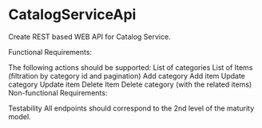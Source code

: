 # CatalogServiceApi
Create REST based WEB API for Catalog Service.

Functional Requirements:

The following actions should be supported:
List of categories
List of Items (filtration by category id and pagination)
Add category
Add item
Update category
Update item
Delete Item
Delete category (with the related items)
Non-functional Requirements:

Testability
All endpoints should correspond to the 2nd level of the maturity model. 
